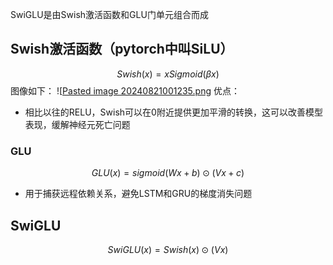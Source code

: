 
SwiGLU是由Swish激活函数和GLU门单元组合而成

## Swish激活函数（pytorch中叫SiLU）
$$
Swish(x) = xSigmoid(\beta x)
$$
图像如下：
![[Pasted image 20240821001235.png](../../img/Pasted%20image%2020240821001235.png)
优点：
+ 相比以往的RELU，Swish可以在0附近提供更加平滑的转换，这可以改善模型表现，缓解神经元死亡问题

### GLU

$$
GLU(x) = sigmoid(Wx+b)\odot (Vx+c)
$$
+ 用于捕获远程依赖关系，避免LSTM和GRU的梯度消失问题

## SwiGLU
$$
SwiGLU(x) = Swish(x)\odot (Vx)
$$
